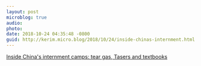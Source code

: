 ```yaml
---
layout: post
microblog: true
audio: 
photo: 
date: 2018-10-24 04:35:48 -0800
guid: http://kerim.micro.blog/2018/10/24/inside-chinas-internment.html
---
```

[Inside China's internment camps: tear gas, Tasers and textbooks](https://www.yahoo.com/news/inside-chinas-internment-camps-tear-gas-tasers-textbooks-052736783.html)

